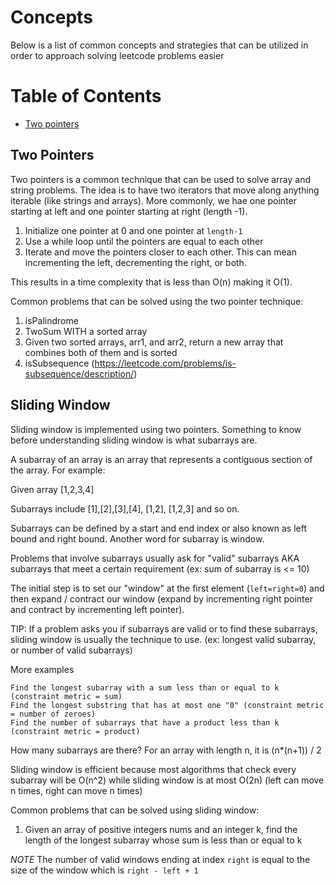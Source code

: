 # Concepts

Below is a list of common concepts and strategies that can be utilized in order to approach solving leetcode problems easier

# Table of Contents
* [Two pointers](#two-pointers)

## Two Pointers

Two pointers is a common technique that can be used to solve array and string problems. The idea is to have two iterators that move along anything iterable (like strings and arrays). More commonly, we hae one pointer starting at left and one pointer starting at right (length -1).

1. Initialize one pointer at 0 and one pointer at `length-1`
2. Use a while loop until the pointers are equal to each other
3. Iterate and move the pointers closer to each other. This can mean incrementing the left, decrementing the right, or both.

This results in a time complexity that is less than O(n) making it O(1).

Common problems that can be solved using the two pointer technique:

1. isPalindrome
2. TwoSum WITH a sorted array
3. Given two sorted arrays, arr1, and arr2, return a new array that combines both of them and is sorted
4. isSubsequence (https://leetcode.com/problems/is-subsequence/description/)

## Sliding Window

Sliding window is implemented using two pointers. Something to know before understanding sliding window is what subarrays are.

A subarray of an array is an array that represents a contiguous section of the array. For example:

Given array [1,2,3,4]

Subarrays include [1],[2],[3],[4], [1,2], [1,2,3] and so on. 

Subarrays can be defined by a start and end index or also known as left bound and right bound. Another word for subarray is window.

Problems that involve subarrays usually ask for "valid" subarrays AKA subarrays that meet a certain requirement (ex: sum of subarray is <= 10)

The initial step is to set our "window" at the first element (`left=right=0`) and then expand / contract our window (expand by incrementing right pointer and contract by incrementing left pointer).

TIP: If a problem asks you if subarrays are valid or to find these subarrays, sliding window is usually the technique to use. (ex: longest valid subarray, or number of valid subarrays)

More examples


    Find the longest subarray with a sum less than or equal to k (constraint metric = sum)
    Find the longest substring that has at most one "0" (constraint metric = number of zeroes)
    Find the number of subarrays that have a product less than k (constraint metric = product)
 

 How many subarrays are there? For an array with length n, it is (n*(n+1)) / 2

 Sliding window is efficient because most algorithms that check every subarray will be O(n^2) while sliding window is at most O(2n) (left can move n times, right can move n times)

 Common problems that can be solved using sliding window:

 1. Given an array of positive integers nums and an integer k, find the length of the longest subarray whose sum is less than or equal to k

 *NOTE* The number of valid windows ending at index `right` is equal to the size of the window which is `right - left + 1`